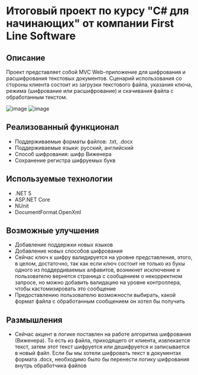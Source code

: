 # Итоговый проект по курсу "C# для начинающих" от компании First Line Software
## Описание
Проект представляет собой MVC Web-приложение для шифрования и расшифрования текстовых документов.
Сценарий использования со стороны клиента состоит из загрузки текстового файла, указания ключа, 
режима (шифрование или расшифрование) и скачивания файла с обработанным текстом.

![image](https://user-images.githubusercontent.com/68013846/146519609-529cd717-f746-4e25-a8ec-56acc6310a15.png)
![image](https://user-images.githubusercontent.com/68013846/146520410-09188979-4fdc-43de-89b1-93afdb5ce2f4.png)


## Реализованный функционал
* Поддерживаемые форматы файлов: .txt, .docx
* Поддерживаемые языки: русский, английский
* Способ шифрования: шифр Виженера
* Сохранение регистра шифруемых букв

## Используемые технологии
* .NET 5
* ASP.NET Core 
* NUnit
* DocumentFormat.OpenXml

## Возможные улучшения
* Добавление поддержки новых языков
* Добавление новых способов шифрования
* Сейчас ключ к шифру валидируется на уровне представления, этого, в целом, достаточно, так как если ключ состоит не только из букы одного из поддердиваемых алфавитов, возникнет исключение и пользователю вернется страница с сообщением о некорректном запросе, но можно добавить валидацию на уровне контроллера, чтобы кастомизировать это сообщение
* Предоставлению пользователю возможности выбирать, какой формат файла с обработанным сообщением он хотел бы получить

## Размышления
* Сейчас акцент в логике поставлен на работе алгоритма шифрования (Виженера). То есть из файла, приходящего от клиента, извлекается текст, затем этот текст шифруется или дешифруется и записывается в новый файл. Если бы мы хотели шифровать текст в документах формата .docx, необходимо было бы перенести логику шифрования внутрь обработчика файлов


